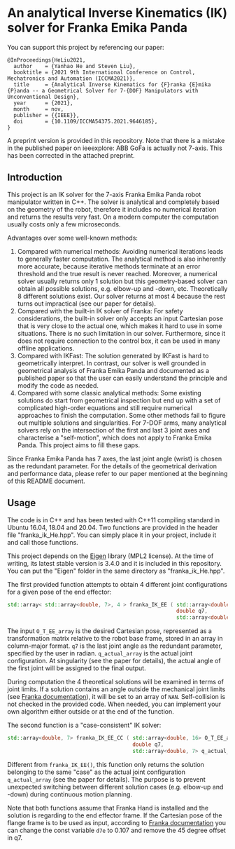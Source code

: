 # An analytical Inverse Kinematics (IK) solver for Franka Emika Panda

You can support this project by referencing our paper:
```
@InProceedings{HeLiu2021,
  author    = {Yanhao He and Steven Liu},
  booktitle = {2021 9th International Conference on Control, Mechatronics and Automation (ICCMA2021)},
  title     = {Analytical Inverse Kinematics for {F}ranka {E}mika {P}anda -- a Geometrical Solver for 7-{DOF} Manipulators with Unconventional Design},
  year      = {2021},
  month     = nov,
  publisher = {{IEEE}},
  doi       = {10.1109/ICCMA54375.2021.9646185},
}
```
A preprint version is provided in this repository. Note that there is a mistake in the published paper on ieeexplore: ABB GoFa is actually not 7-axis. This has been corrected in the attached preprint.

## Introduction

This project is an IK solver for the 7-axis Franka Emika Panda robot manipulator written in C++. The solver is analytical and completely based on the geometry of the robot, therefore it includes no numerical iteration and returns the results very fast. On a modern computer the computation usually costs only a few microseconds.

Advantages over some well-known methods:
1. Compared with numerical methods: Avoiding numerical iterations leads to generally faster computation. The analytical method is also inherently more accurate, because iterative methods terminate at an error threshold and the true result is never reached. Moreover, a numerical solver usually returns only 1 solution but this geometry-based solver can obtain all possible solutions, e.g. elbow-up and -down, etc. Theoretically 8 different solutions exist. Our solver returns at most 4 because the rest turns out impractical (see our paper for details).
2. Compared with the built-in IK solver of Franka: For safety considerations, the built-in solver only accepts an input Cartesian pose that is very close to the actual one, which makes it hard to use in some situations. There is no such limitation in our solver. Furthermore, since it does not require connection to the control box, it can be used in many offline applications.
3. Compared with IKFast: The solution generated by IKFast is hard to geometrically interpret. In contrast, our solver is well grounded in geometrical analysis of Franka Emika Panda and documented as a published paper so that the user can easily understand the principle and modify the code as needed.
4. Compared with some classic analytical methods: Some existing solutions do start from geometrical inspection but end up with a set of complicated high-order equations and still require numerical approaches to finish the computation. Some other methods fail to figure out multiple solutions and singularities. For 7-DOF arms, many analytical solvers rely on the intersection of the first and last 3 joint axes and characterise a "self-motion", which does not apply to Franka Emika Panda. This project aims to fill these gaps.

Since Franka Emika Panda has 7 axes, the last joint angle (wrist) is chosen as the redundant parameter. For the details of the geometrical derivation and performance data, please refer to our paper mentioned at the beginning of this README document.

## Usage

The code is in C++ and has been tested with C++11 compiling standard in Ubuntu 16.04, 18.04 and 20.04. Two functions are provided in the header file "franka_ik_He.hpp". You can simply place it in your project, include it and call those functions.

This project depends on the [Eigen](https://eigen.tuxfamily.org/) library (MPL2 license). At the time of writing, its latest stable version is 3.4.0 and it is included in this repository. You can put the "Eigen" folder in the same directory as "franka_ik_He.hpp".

The first provided function attempts to obtain 4 different joint configurations for a given pose of the end effector:
```cpp
std::array< std::array<double, 7>, 4 > franka_IK_EE ( std::array<double, 16> O_T_EE_array,
                                                      double q7,
                                                      std::array<double, 7> q_actual_array )
```
The input `O_T_EE_array` is the desired Cartesian pose, represented as a transformation matrix relative to the robot base frame, stored in an array in column-major format. `q7` is the last joint angle as the redundant parameter, specified by the user in radian. `q_actual_array` is the actual joint configuration. At singularity (see the paper for details), the actual angle of the first joint will be assigned to the final output.

During computation the 4 theoretical solutions will be examined in terms of joint limits. If a solution contains an angle outside the mechanical joint limits (see [Franka documentation](https://frankaemika.github.io/docs/control_parameters.html#denavithartenberg-parameters)), it will be set to an array of `NAN`. Self-collision is not checked in the provided code. When needed, you can implement your own algorithm either outside or at the end of the function.

The second function is a "case-consistent" IK solver:
```cpp
std::array<double, 7> franka_IK_EE_CC ( std::array<double, 16> O_T_EE_array,
                                        double q7,
                                        std::array<double, 7> q_actual_array )
```
Different from `franka_IK_EE()`, this function only returns the solution belonging to the same "case" as the actual joint configuration `q_actual_array` (see the paper for details). The purpose is to prevent unexpected switching between different solution cases (e.g. elbow-up and -down) during continuous motion planning.

Note that both functions assume that Franka Hand is installed and the solution is regarding to the end effector frame. If the Cartesian pose of the flange frame is to be used as input, according to [Franka documentation](https://frankaemika.github.io/docs/control_parameters.html#denavithartenberg-parameters) you can change the const variable `d7e` to 0.107 and remove the 45 degree offset in q7.
